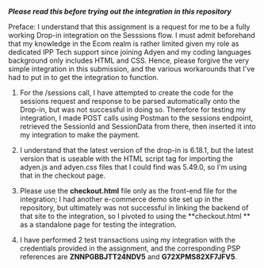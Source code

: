 ***Please read this before trying out the integration in this repository***

Preface: I understand that this assignment is a request for me to be a fully working Drop-in integration on the Sesssions flow. 
I must admit beforehand that my knowledge in the Ecom realm is rather limited given my role as dedicated IPP Tech support since joining Adyen and my coding languages background only includes HTML and CSS.
Hence, please forgive the very simple integration in this submission, and the various workarounds that I've had to put in to get the integration to function.

1) For the /sessions call, I have attempted to create the code for the sessions request and response to be parsed automatically onto the Drop-in, but was not successful in doing so.
Therefore for testing my integration, I made POST calls using Postman to the sessions endpoint, retrieved the SessionId and SessionData from there, then inserted it into my integration to make the payment.

2) I understand that the latest version of the drop-in is 6.18.1, but the latest version that is useable with the HTML script tag for importing the adyen.js and adyen.css files that I could find was 5.49.0, so I'm using that in the checkout page.

3) Please use the **checkout.html** file only as the front-end file for the integration; I had another e-commerce demo site set up in the repository, but ultimately was not successful in linking the backend of that site to the integration, so I pivoted to using the **checkout.html ** as a standalone page for testing the integration.

4) I have performed 2 test transactions using my integration with the credentials provided in the assignment, and the corresponding PSP references are **ZNNPGBBJTT24NDV5** and **G72XPMS82XF7JFV5**.

